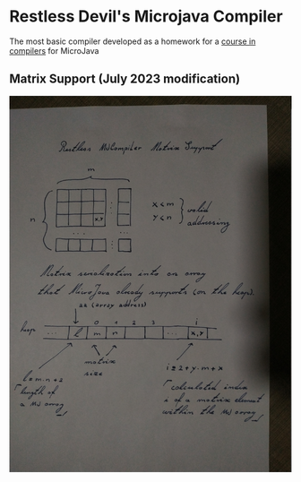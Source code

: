 # Restless Devil's Microjava Compiler
The most basic compiler developed as a homework for a [course in compilers](http://ir4pp1.etf.rs/) for MicroJava

## Matrix Support (July 2023 modification)
[![N|Solid](https://raw.githubusercontent.com/RestlessDevil/MJCompiler/main/docs/matrix_support.jpg)](https://nodesource.com/products/nsolid)
